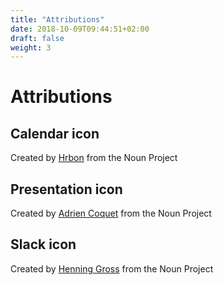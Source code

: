 ```yaml
---
title: "Attributions"
date: 2018-10-09T09:44:51+02:00
draft: false
weight: 3
---
```


# Attributions

## Calendar icon

Created by [Hrbon](https://thenounproject.com/search/?q=calendar&i=2620713) from the Noun Project

## Presentation icon

Created by [Adrien Coquet](https://thenounproject.com/search/?q=presentation&i=1724993) from the Noun Project

## Slack icon

Created by [Henning Gross](https://thenounproject.com/search/?q=slack&i=1150998) from the Noun Project
